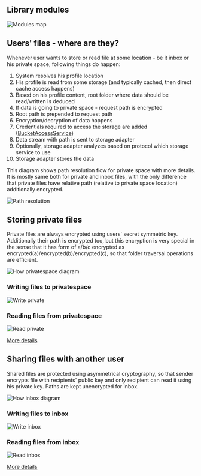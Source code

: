 ## Library modules
![Modules map](http://www.plantuml.com/plantuml/proxy?src=https://raw.githubusercontent.com/adorsys/datasafe/develop/docs/diagrams/modules_map.puml&fmt=svg&vvv=1&sanitize=true)

## Users' files - where are they?

Whenever user wants to store or read file at some location - be it inbox or his private space, following things do happen:
1. System resolves his profile location
1. His profile is read from some storage (and typically cached, then direct cache access happens)
1. Based on his profile content, root folder where data should be read/written is deduced
1. If data is going to private space - request path is encrypted
1. Root path is prepended to request path
1. Encryption/decryption of data happens
1. Credentials required to access the storage are added ([BucketAccessService](https://github.com/adorsys/datasafe/tree/master/datasafe-directory/datasafe-directory-api/src/main/java/de/adorsys/datasafe/directory/api/profile/dfs/BucketAccessService.java))
1. Data stream with path is sent to storage adapter
1. Optionally, storage adapter analyzes based on protocol which storage service to use
1. Storage adapter stores the data

This diagram shows path resolution flow for private space with more details. It is mostly same both for private and
inbox files, with the only difference that private files have relative path (relative to private space location)
additionally encrypted.

![Path resolution](http://www.plantuml.com/plantuml/proxy?src=https://raw.githubusercontent.com/adorsys/datasafe/develop/docs/diagrams/profiles/locate_profile.puml&fmt=svg&vvv=1&sanitize=true)

## Storing private files

Private files are always encrypted using users' secret symmetric key. Additionally their path is encrypted too, but
this encryption is very special in the sense that it has form of a/b/c encrypted as
encrypted(a)/encrypted(b)/encrypted(c), so that folder traversal operations are efficient.

![How privatespace diagram](http://www.plantuml.com/plantuml/proxy?src=https://raw.githubusercontent.com/adorsys/datasafe/develop/docs/diagrams/high-level/how_it_works_private.puml&fmt=svg&vvv=1&sanitize=true)

### Writing files to privatespace

![Write private](http://www.plantuml.com/plantuml/proxy?src=https://raw.githubusercontent.com/adorsys/datasafe/develop/docs/diagrams/high-level/how_it_works_private_write_modules.puml&fmt=svg&vvv=1&sanitize=true)

### Reading files from privatespace

![Read private](http://www.plantuml.com/plantuml/proxy?src=https://raw.githubusercontent.com/adorsys/datasafe/develop/docs/diagrams/high-level/how_it_works_private_read_modules.puml&fmt=svg&vvv=1&sanitize=true)

[More details](https://github.com/adorsys/datasafe/tree/master/datasafe-privatestore)

## Sharing files with another user

Shared files are protected using asymmetrical cryptography, so that sender encrypts file with recipients' public key
and only recipient can read it using his private key. Paths are kept unencrypted for inbox.

![How inbox diagram](http://www.plantuml.com/plantuml/proxy?src=https://raw.githubusercontent.com/adorsys/datasafe/develop/docs/diagrams/high-level/how_it_works_inbox.puml&fmt=svg&vvv=1&sanitize=true)

### Writing files to inbox

![Write inbox](http://www.plantuml.com/plantuml/proxy?src=https://raw.githubusercontent.com/adorsys/datasafe/develop/docs/diagrams/high-level/how_it_works_inbox_write_modules.puml&fmt=svg&vvv=1&sanitize=true)

### Reading files from inbox

![Read inbox](http://www.plantuml.com/plantuml/proxy?src=https://raw.githubusercontent.com/adorsys/datasafe/develop/docs/diagrams/high-level/how_it_works_inbox_read_modules.puml&fmt=svg&vvv=1&sanitize=true)

[More details](https://github.com/adorsys/datasafe/tree/master/datasafe-inbox)
